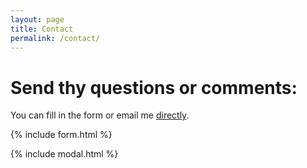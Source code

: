```yaml
---
layout: page
title: Contact
permalink: /contact/
---
```

# Send thy questions or comments:

You can fill in the form or email me [directly](mailto:{{site.email}}).

{% include form.html %}

{% include modal.html %}
